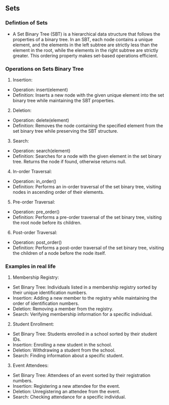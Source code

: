 ## Sets

### Defintion of Sets
- A Set Binary Tree (SBT) is a hierarchical data structure that follows the properties of a binary tree. In an SBT, each node contains a unique element, and the elements in the left subtree are strictly less than the element in the root, while the elements in the right subtree are strictly greater. This ordering property makes set-based operations efficient.

### Operations on Sets Binary Tree

1. Insertion:
- Operation: insert(element)
- Definition: Inserts a new node with the given unique element into the set binary tree while maintaining the SBT properties.

2. Deletion:
- Operation: delete(element)
- Definition: Removes the node containing the specified element from the set binary tree while preserving the SBT structure.

3. Search:
- Operation: search(element)
- Definition: Searches for a node with the given element in the set binary tree. Returns the node if found, otherwise returns null.

4. In-order Traversal:
- Operation: in_order()
- Definition: Performs an in-order traversal of the set binary tree, visiting nodes in ascending order of their elements.

5. Pre-order Traversal:
- Operation: pre_order()
- Definition: Performs a pre-order traversal of the set binary tree, visiting the root node before its children.

6. Post-order Traversal:
- Operation: post_order()
- Definition: Performs a post-order traversal of the set binary tree, visiting the children of a node before the node itself.

### Examples in real life

1. Membership Registry:
- Set Binary Tree: Individuals listed in a membership registry sorted by their unique identification numbers.
- Insertion: Adding a new member to the registry while maintaining the order of identification numbers.
- Deletion: Removing a member from the registry.
- Search: Verifying membership information for a specific individual.

2. Student Enrollment:
- Set Binary Tree: Students enrolled in a school sorted by their student IDs.
- Insertion: Enrolling a new student in the school.
- Deletion: Withdrawing a student from the school.
- Search: Finding information about a specific student.

3. Event Attendees:
- Set Binary Tree: Attendees of an event sorted by their registration numbers.
- Insertion: Registering a new attendee for the event.
- Deletion: Unregistering an attendee from the event.
- Search: Checking attendance for a specific individual.